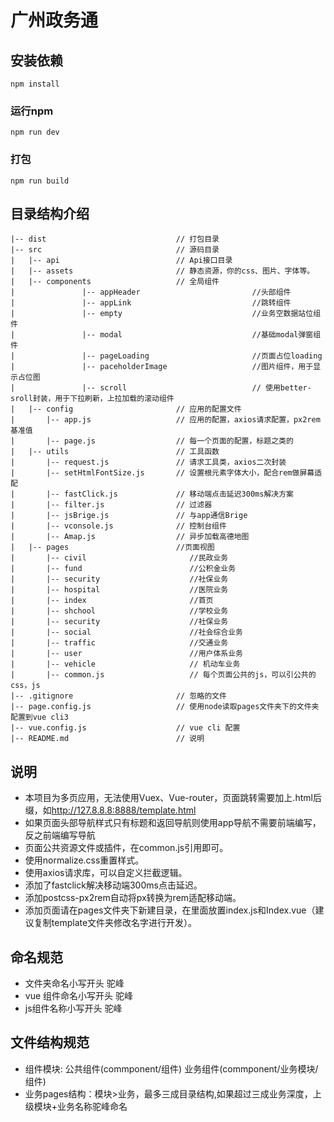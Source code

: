 # 广州政务通

## 安装依赖
```
npm install
```

### 运行npm
```
npm run dev
```

### 打包
```
npm run build
```


## 目录结构介绍 ##

	|-- dist                             // 打包目录
	|-- src                              // 源码目录
	|   |-- api                          // Api接口目录
	|   |-- assets                       // 静态资源，你的css、图片、字体等。
	|   |-- components                   // 全局组件
	|               |-- appHeader                         //头部组件
	|               |-- appLink                           //跳转组件
	|               |-- empty                             //业务空数据站位组件
	|               |-- modal                             //基础modal弹窗组件
	|				|-- pageLoading						  //页面占位loading
	|				|-- paceholderImage					  //图片组件，用于显示占位图
	|				|-- scroll					 		  // 使用better-sroll封装，用于下拉刷新，上拉加载的滚动组件
	|   |-- config                       // 应用的配置文件
	|       |-- app.js                   // 应用的配置，axios请求配置，px2rem基准值
	|       |-- page.js                  // 每一个页面的配置，标题之类的
	|   |-- utils                        // 工具函数
	|       |-- request.js               // 请求工具类，axios二次封装
	|       |-- setHtmlFontSize.js       // 设置根元素字体大小，配合rem做屏幕适配
	|       |-- fastClick.js             // 移动端点击延迟300ms解决方案
	|		|-- filter.js                // 过滤器
	|		|-- jsBrige.js               // 与app通信Brige
	|		|-- vconsole.js              // 控制台组件
	|       |-- Amap.js                  // 异步加载高德地图
	|   |-- pages                        //页面视图
	|       |-- civil                       //民政业务
    |       |-- fund                        //公积金业务
	|       |-- security                    //社保业务
	|       |-- hospital                    //医院业务
	|       |-- index                       //首页
	|       |-- shchool                     //学校业务
	|       |-- security                    //社保业务
	|       |-- social                      //社会综合业务
	|       |-- traffic                     //交通业务
	|       |-- user                        //用户体系业务
	|       |-- vehicle                     // 机动车业务
	|       |-- common.js                   // 每个页面公共的js，可以引公共的css，js
	|-- .gitignore                       // 忽略的文件
	|-- page.config.js                   // 使用node读取pages文件夹下的文件夹配置到vue cli3
	|-- vue.config.js                    // vue cli 配置
	|-- README.md                        // 说明



## 说明
* 本项目为多页应用，无法使用Vuex、Vue-router，页面跳转需要加上.html后缀，如<http://127.8.8.8:8888/template.html>
* 如果页面头部导航样式只有标题和返回导航则使用app导航不需要前端编写，反之前端编写导航
* 页面公共资源文件或插件，在common.js引用即可。
* 使用normalize.css重置样式。
* 使用axios请求库，可以自定义拦截逻辑。
* 添加了fastclick解决移动端300ms点击延迟。
* 添加postcss-px2rem自动将px转换为rem适配移动端。
* 添加页面请在pages文件夹下新建目录，在里面放置index.js和Index.vue（建议复制template文件夹修改名字进行开发）。

## 命名规范
* 文件夹命名小写开头  驼峰
* vue 组件命名小写开头 驼峰
* js组件名称小写开头  驼峰


## 文件结构规范
* 组件模块: 公共组件(commponent/组件) 业务组件(commponent/业务模块/组件)
* 业务pages结构：模块>业务，最多三成目录结构,如果超过三成业务深度，上级模块+业务名称驼峰命名